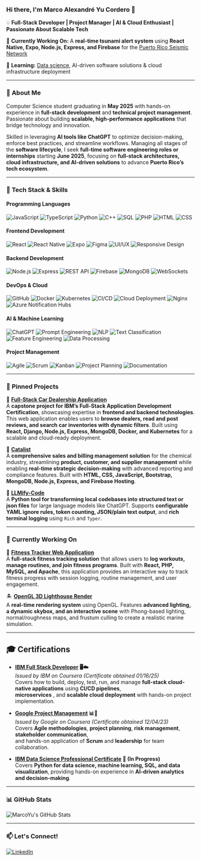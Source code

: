 ### Hi there, I'm Marco Alexandré Yu Cordero 👋

💡 **Full-Stack Developer | Project Manager | AI & Cloud Enthusiast | Passionate About Scalable Tech**

🔭 **Currently Working On:** A **real-time tsunami alert system** using **React Native, Expo, Node.js, Express, and Firebase** for the [Puerto Rico Seismic Network](https://redsismica.uprm.edu/index.php)

🌱 **Learning:** [Data science](https://www.coursera.org/professional-certificates/ibm-data-science), AI-driven software solutions & cloud infrastructure deployment

---

### 🚀 **About Me**
Computer Science student graduating in **May 2025** with hands-on experience in **full-stack development** and **technical project management**. Passionate about building **scalable, high-performance applications** that bridge technology and innovation. 

Skilled in leveraging **AI tools like ChatGPT** to optimize decision-making, enforce best practices, and streamline workflows. Managing all stages of the **software lifecycle**, I seek **full-time software engineering roles or internships** starting **June 2025**, focusing on **full-stack architectures, cloud infrastructure, and AI-driven solutions** to advance **Puerto Rico’s tech ecosystem**.

---

### 🚀 **Tech Stack & Skills**

#### **Programming Languages**
![JavaScript](https://img.shields.io/badge/JavaScript-F7DF1E?style=for-the-badge&logo=javascript&logoColor=black)
![TypeScript](https://img.shields.io/badge/TypeScript-3178C6?style=for-the-badge&logo=typescript&logoColor=white)
![Python](https://img.shields.io/badge/Python-3776AB?style=for-the-badge&logo=python&logoColor=white)
![C++](https://img.shields.io/badge/C++-00599C?style=for-the-badge&logo=c%2B%2B&logoColor=white)
![SQL](https://img.shields.io/badge/SQL-4479A1?style=for-the-badge&logo=database&logoColor=white)
![PHP](https://img.shields.io/badge/PHP-777BB4?style=for-the-badge&logo=php&logoColor=white)
![HTML](https://img.shields.io/badge/HTML5-E34F26?style=for-the-badge&logo=html5&logoColor=white)
![CSS](https://img.shields.io/badge/CSS3-1572B6?style=for-the-badge&logo=css3&logoColor=white)

#### **Frontend Development**
![React](https://img.shields.io/badge/React-20232A?style=for-the-badge&logo=react&logoColor=61DAFB)
![React Native](https://img.shields.io/badge/React_Native-20232A?style=for-the-badge&logo=react&logoColor=61DAFB)
![Expo](https://img.shields.io/badge/Expo-000020?style=for-the-badge&logo=expo&logoColor=white)
![Figma](https://img.shields.io/badge/Figma-F24E1E?style=for-the-badge&logo=figma&logoColor=white)
![UI/UX](https://img.shields.io/badge/UI%2FUX-6C757D?style=for-the-badge&logo=adobe&logoColor=white)
![Responsive Design](https://img.shields.io/badge/Responsive%20Design-FF6F61?style=for-the-badge&logo=googlechrome&logoColor=white)

#### **Backend Development**
![Node.js](https://img.shields.io/badge/Node.js-43853D?style=for-the-badge&logo=node.js&logoColor=white)
![Express](https://img.shields.io/badge/Express-000000?style=for-the-badge&logo=express&logoColor=white)
![REST API](https://img.shields.io/badge/REST_API-005571?style=for-the-badge&logo=postman&logoColor=white)
![Firebase](https://img.shields.io/badge/Firebase-FFCA28?style=for-the-badge&logo=firebase&logoColor=black)
![MongoDB](https://img.shields.io/badge/MongoDB-4EA94B?style=for-the-badge&logo=mongodb&logoColor=white)
![WebSockets](https://img.shields.io/badge/WebSockets-0088CC?style=for-the-badge&logo=websocket&logoColor=white)

#### **DevOps & Cloud**
![GitHub](https://img.shields.io/badge/GitHub-181717?style=for-the-badge&logo=github&logoColor=white)
![Docker](https://img.shields.io/badge/Docker-2496ED?style=for-the-badge&logo=docker&logoColor=white)
![Kubernetes](https://img.shields.io/badge/Kubernetes-326CE5?style=for-the-badge&logo=kubernetes&logoColor=white)
![CI/CD](https://img.shields.io/badge/CI%2FCD-EC4D37?style=for-the-badge&logo=gitlab&logoColor=white)
![Cloud Deployment](https://img.shields.io/badge/Cloud_Deployment-4285F4?style=for-the-badge&logo=googlecloud&logoColor=white)
![Nginx](https://img.shields.io/badge/Nginx-009639?style=for-the-badge&logo=nginx&logoColor=white)
![Azure Notification Hubs](https://img.shields.io/badge/Azure_Notification_Hubs-0078D4?style=for-the-badge&logo=microsoftazure&logoColor=white)

#### **AI & Machine Learning**
![ChatGPT](https://img.shields.io/badge/ChatGPT-00A67E?style=for-the-badge&logo=openai&logoColor=white)
![Prompt Engineering](https://img.shields.io/badge/Prompt_Engineering-2F855A?style=for-the-badge&logo=ai&logoColor=white)
![NLP](https://img.shields.io/badge/NLP-0072C6?style=for-the-badge&logo=deepai&logoColor=white)
![Text Classification](https://img.shields.io/badge/Text_Classification-FF6F00?style=for-the-badge&logo=databricks&logoColor=white)
![Feature Engineering](https://img.shields.io/badge/Feature_Engineering-1A73E8?style=for-the-badge&logo=tensorflow&logoColor=white)
![Data Processing](https://img.shields.io/badge/Data_Processing-673AB7?style=for-the-badge&logo=pandas&logoColor=white)

#### **Project Management**
![Agile](https://img.shields.io/badge/Agile-009688?style=for-the-badge&logo=agile&logoColor=white)
![Scrum](https://img.shields.io/badge/Scrum-FF9800?style=for-the-badge&logo=scrum&logoColor=white)
![Kanban](https://img.shields.io/badge/Kanban-795548?style=for-the-badge&logo=kanban&logoColor=white)
![Project Planning](https://img.shields.io/badge/Project_Planning-5C6BC0?style=for-the-badge&logo=notion&logoColor=white)
![Documentation](https://img.shields.io/badge/Documentation-607D8B?style=for-the-badge&logo=readthedocs&logoColor=white)

---

### 📌 **Pinned Projects**
🚗 **[Full-Stack Car Dealership Application](https://github.com/marcoyuuu/xrwvm-fullstack_developer_capstone)**  
A **capstone project for IBM’s Full-Stack Application Development Certification**, showcasing expertise in **frontend and backend technologies**. This web application enables users to **browse dealers, read and post reviews, and search car inventories with dynamic filters**. Built using **React, Django, Node.js, Express, MongoDB, Docker, and Kubernetes** for a scalable and cloud-ready deployment.

🔬 **[Catalist](https://github.com/marcoyuuu/Catalist)**  
A **comprehensive sales and billing management solution** for the chemical industry, streamlining **product, customer, and supplier management** while enabling **real-time strategic decision-making** with advanced reporting and compliance features. Built with **HTML, CSS, JavaScript, Bootstrap, MongoDB, Node.js, Express, and Firebase Hosting**.

🤖 **[LLMify-Code](https://github.com/marcoyuuu/LLMify-Code)**  
A **Python tool for transforming local codebases into structured text or json files** for large language models like ChatGPT. Supports **configurable YAML ignore rules, token counting, JSON/plain text output**, and **rich terminal logging** using `Rich` and `Typer`.

---

### 📌 **Currently Working On**
💪 **[Fitness Tracker Web Application](https://github.com/marcoyuuu/Fitness_Tracker_DB)**  
A **full-stack fitness tracking solution** that allows users to **log workouts, manage routines, and join fitness programs**. Built with **React, PHP, MySQL, and Apache**, this application provides an interactive way to track fitness progress with session logging, routine management, and user engagement.


🏝 **[OpenGL 3D Lighthouse Render](https://github.com/marcoyuuu/Examen-Final-Proyecto-paper-ACM-SIGGRAPH)**  
A **real-time rendering system** using OpenGL. Features **advanced lighting, a dynamic skybox, and an interactive scene** with Phong-based lighting, normal/roughness maps, and frustum culling to create a realistic marine simulation.

---

## 🎓 Certifications

- **[IBM Full Stack Developer](https://www.coursera.org/professional-certificates/ibm-full-stack-cloud-developer) 🖥️☁️**  
  *Issued by IBM on Coursera (Certificate obtained 01/16/25)*  
  Covers how to build, deploy, test, run, and manage **full-stack cloud-native applications** using **CI/CD pipelines**,  
  **microservices** , and **scalable cloud deployment** with hands-on project implementation.

- **[Google Project Management](https://www.coursera.org/professional-certificates/google-project-management/) 📊📅**  
  *Issued by Google on Coursera (Certificate obtained 12/04/23)*  
  Covers **Agile methodologies**, **project planning**, **risk management**, **stakeholder communication**,  
  and hands-on application of **Scrum** and **leadership** for team collaboration.

- **[IBM Data Science Professional Certificate](https://www.coursera.org/professional-certificates/ibm-data-science) 📜 (In Progress)**  
Covers **Python for data science, machine learning, SQL, and data visualization**, providing hands-on experience in **AI-driven analytics and decision-making**.

---

### 📊 **GitHub Stats**
![MarcoYu's GitHub Stats](https://github-readme-stats.vercel.app/api?username=marcoyuuu&show_icons=true&theme=tokyonight)

---

### 📫 **Let's Connect!**
[![LinkedIn](https://img.shields.io/badge/LinkedIn-0077B5?style=for-the-badge&logo=linkedin&logoColor=white)](https://www.linkedin.com/in/marco-yu-cordero-2315541b3/)
